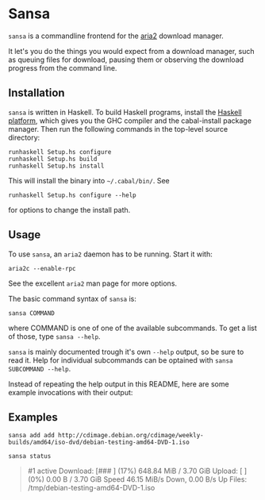 # Sansa

`sansa` is a commandline frontend for the [aria2] download manager.

It let's you do the things you would expect from a download manager,
such as queuing files for download, pausing them or observing the
download progress from the command line.

## Installation

`sansa` is written in Haskell. To build Haskell programs, install the
[Haskell platform], which gives you the GHC compiler and the
cabal-install package manager. Then run the following commands in the
top-level source directory:

    runhaskell Setup.hs configure
    runhaskell Setup.hs build
    runhaskell Setup.hs install

This will install the binary into `~/.cabal/bin/`. See

    runhaskell Setup.hs configure --help

for options to change the install path.

## Usage

To use `sansa`, an `aria2` daemon has to be running. Start it with:

    aria2c --enable-rpc

See the excellent `aria2` man page for more options.

The basic command syntax of `sansa` is:

    sansa COMMAND

where COMMAND is one of one of the available subcommands. To get a
list of those, type `sansa --help`.

`sansa` is mainly documented trough it's own `--help` output, so be
sure to read it. Help for individual subcommands can be optained with
`sansa SUBCOMMAND --help`.

Instead of repeating the help output in this README, here are some
example invocations with their output:

## Examples

```
sansa add add http://cdimage.debian.org/cdimage/weekly-builds/amd64/iso-dvd/debian-testing-amd64-DVD-1.iso
```

```
sansa status
```

> #1 active
> Download: [###                 ] (17%)  648.84 MiB / 3.70 GiB
> Upload:   [                    ] (0%)   0.00 B / 3.70 GiB
> Speed     46.15 MiB/s Down, 0.00 B/s Up
> Files:
>   /tmp/debian-testing-amd64-DVD-1.iso


[aria2]: http://aria2.sourceforge.net/
[Haskell platform]: https://www.haskell.org/platform/
